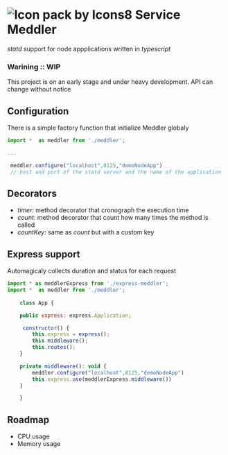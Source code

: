 # ![Icon pack by Icons8](https://png.icons8.com/color/50/000000/old-woman-skin-type-3.png "Icon pack by Icons8") Service Meddler


*statd* support for node appplications written in _typescript_

### Warining :: WIP

This project is on an early stage and under heavy development. API can change without notice 

## Configuration

There is a simple factory function  that initialize Meddler globaly
```javascript
import *  as meddler from './meddler';

...

 meddler.configure("localhost",8125,"demoNodeApp") 
 // host and port of the statd server and the name of the application 

```

## Decorators

*   *timer:* method decorator that  cronograph the execution time
*   *count:* method decorator that count how many times the method is called
*   *countKey*: same as _count_ but with a custom key

## Express support

Automagicaly collects  duration and status for each request

```javascript
import * as meddlerExpress from './express-meddler';
import *  as meddler from './meddler';
    
    class App {

    public express: express.Application;

     constructor() {
        this.express = express();
        this.middleware();
        this.routes();
    }

    private middleware(): void {
        meddler.configure("localhost",8125,"demoNodeApp")
        this.express.use(meddlerExpress.middleware())
    }

    }
```

## Roadmap

*   CPU usage
*   Memory usage

